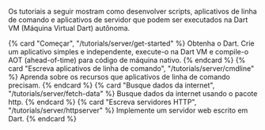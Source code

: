 <!-- ia-translate: true -->
Os tutoriais a seguir mostram como desenvolver scripts, aplicativos
de linha de comando e aplicativos de servidor que podem ser executados na Dart VM (Máquina Virtual Dart) autônoma.

<div class="card-grid">
  {% card "Começar", "/tutorials/server/get-started" %}
    Obtenha o Dart. Crie um aplicativo simples e independente, execute-o na
    Dart VM e compile-o AOT (ahead-of-time) para código de máquina nativo.
  {% endcard %}
  {% card "Escreva aplicativos de linha de comando", "/tutorials/server/cmdline" %}
    Aprenda sobre os recursos que aplicativos de linha de comando precisam.
  {% endcard %}
  {% card "Busque dados da internet", "/tutorials/server/fetch-data" %}
    Busque dados da internet usando o pacote http.
  {% endcard %}
  {% card "Escreva servidores HTTP", "/tutorials/server/httpserver" %}
    Implemente um servidor web escrito em Dart.
  {% endcard %}

</div>
